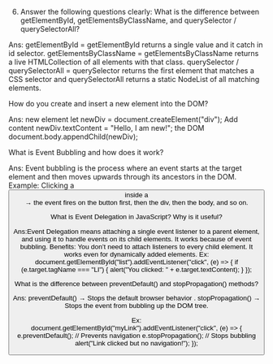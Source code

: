 6. Answer the following questions clearly:
What is the difference between getElementById, getElementsByClassName, and querySelector / querySelectorAll?

Ans: getElementById = getElementById returns a single value and it catch in id selector.
getElementsByClassName = getElementsByClassName returns a live HTMLCollection of all elements with that class.
querySelector / querySelectorAll = querySelector returns the first element that matches a CSS selector and querySelectorAll returns a static NodeList of all matching elements.
     
How do you create and insert a new element into the DOM?

Ans: new element
let newDiv = document.createElement("div");
 Add content
newDiv.textContent = "Hello, I am new!";
  the DOM
document.body.appendChild(newDiv);


What is Event Bubbling and how does it work?

Ans: Event bubbling is the process where an event starts at the target element and then moves upwards through its ancestors in the DOM.
Example: Clicking a <button> inside a <div> → the event fires on the button first, then the div, then the body, and so on.

What is Event Delegation in JavaScript? Why is it useful?

Ans:Event Delegation means attaching a single event listener to a parent element, and using it to handle events on its child elements.
It works because of event bubbling.
Benefits:
  You don’t need to attach listeners to every child element.
  It works even for dynamically added elements.
Ex:
document.getElementById("list").addEventListener("click", (e) => {
  if (e.target.tagName === "LI") {
    alert("You clicked: " + e.target.textContent);
  }
});


What is the difference between preventDefault() and stopPropagation() methods?

Ans: preventDefault() → Stops the default browser behavior .
     stopPropagation() → Stops the event from bubbling up  the DOM tree.
     
Ex:     
document.getElementById("myLink").addEventListener("click", (e) => {
  e.preventDefault();    // Prevents navigation
  e.stopPropagation();   // Stops bubbling
  alert("Link clicked but no navigation!");
});


